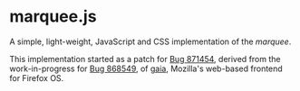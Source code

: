 # marquee.js

A simple, light-weight, JavaScript and CSS implementation of the *marquee*.

This implementation started as a patch for [Bug 871454](https://bugzilla.mozilla.org/show_bug.cgi?id=871454),
derived from the work-in-progress for [Bug 868549](https://bugzilla.mozilla.org/show_bug.cgi?id=868549), of [gaia](https://github.com/mozilla-b2g/gaia),
Mozilla's web-based frontend for Firefox OS.


